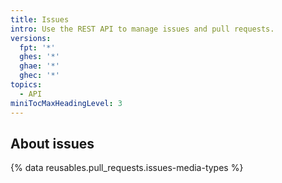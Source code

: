 ```yaml
---
title: Issues
intro: Use the REST API to manage issues and pull requests.
versions:
  fpt: '*'
  ghes: '*'
  ghae: '*'
  ghec: '*'
topics:
  - API
miniTocMaxHeadingLevel: 3
---
```


## About issues

{% data reusables.pull_requests.issues-media-types %}
